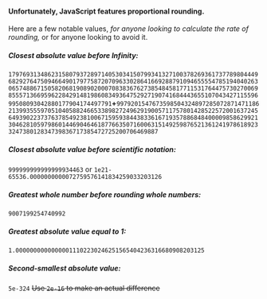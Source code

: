 #### Unfortunately, JavaScript features proportional rounding.
Here are a few notable values, *for anyone looking to calculate the rate of rounding,* or for anyone looking to avoid it.
##### Closest absolute value before Infinity:
`179769313486231580793728971405303415079934132710037826936173778980444968292764750946649017977587207096330286416692887910946555547851940402630657488671505820681908902000708383676273854845817711531764475730270069855571366959622842914819860834936475292719074168444365510704342711559699508093042880177904174497791`**+**`9979201547673598504324897285072871471186213993555970510405882466533898272496291900571175780142852257200163724564939022373763785492381006715959384438336167193578868484000098586299213046281059798601446904646187766350716006315149259876521361241978618923324738012834739836717385472725200706469887`
##### Closest absolute value before scientific notation:
`999999999999999934463`  or  `1e21-65536.0000000000072759576141834259033203126`
##### Greatest whole number before rounding whole numbers:
`9007199254740992`
##### Greatest absolute value equal to 1:
`1.00000000000000011102230246251565404236316680908203125`
##### Second-smallest absolute value:
`5e-324`  ~~Use `2e-16` to make an actual difference~~
